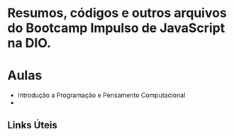 # Resumos, códigos e outros arquivos do Bootcamp Impulso de JavaScript na DIO.

# Aulas
- Introdução a Programação e Pensamento Computacional
- 


## Links Úteis